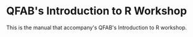 # QFAB's Introduction to R Workshop

This is the manual that accompany's QFAB's Introduction to R workshop.
